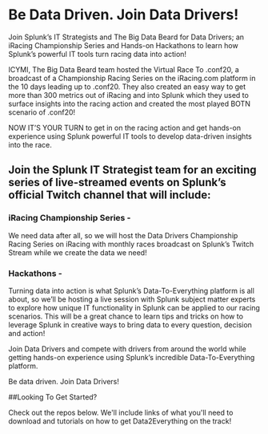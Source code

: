 # Be Data Driven.  Join Data Drivers!
Join Splunk’s IT Strategists and The Big Data Beard for Data Drivers; an iRacing Championship Series and Hands-on Hackathons to learn how Splunk’s powerful IT tools turn racing data into action!

ICYMI, The Big Data Beard team hosted the Virtual Race To .conf20, a broadcast of a Championship Racing Series on the iRacing.com platform in the 10 days leading up to .conf20.  They also created an easy way to get more than 300 metrics out of iRacing and into Splunk which they used to surface insights into the racing action and created the most played BOTN scenario of .conf20! 

NOW IT’S YOUR TURN to get in on the racing action and get hands-on experience using Splunk powerful IT tools to develop data-driven insights into the race.

## Join the Splunk IT Strategist team for an exciting series of live-streamed events on Splunk’s official Twitch channel that will include:

### iRacing Championship Series - 
We need data after all, so we will host the Data Drivers Championship Racing Series on iRacing with monthly races broadcast on Splunk’s Twitch Stream while we create the data we need!  

### Hackathons - 
Turning data into action is what Splunk’s Data-To-Everything platform is all about, so we’ll be hosting a live session with Splunk subject matter experts to explore how unique IT functionality in Splunk can be applied to our racing scenarios.  This will be a great chance to learn tips and tricks on how to leverage Splunk in creative ways to bring data to every question, decision and action!




Join Data Drivers and compete with drivers from around the world while getting hands-on experience using Splunk’s incredible Data-To-Everything platform.  

Be data driven. Join Data Drivers! 


##Looking To Get Started?


Check out the repos below. We'll include links of what you'll need to download and tutorials on how to get Data2Everything on the track!
